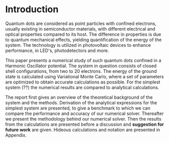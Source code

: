 # Introduction

<!-- Something about quantum /system-->
Quantum dots are considered as point particles with confined electrons, usually existing in semiconductor materials, with different electrical and optical properties compared to its host. The difference in properties is due to quantum mechanical effects, yielding quantification of the energy of the system. The technology is utilized in photovoltaic devices to enhance performance, in LED's, photodetectors and more. 

<!-- Something what we have done -->

This paper presents a numerical study of such quantum dots confined in a Harmonic Oscillator potential. The system in question consists of closed shell configurations, from two to 20 electrons. The energy of the ground state is calculated using Variational Monte Carlo, where a set of parameters are optimized to obtain accurate calculations as possible. For the simplest system (??) the numerical results are compared to analytical calculations.

The report first gives an overview of the theoretical background of the system and the methods. Derivation of the analytical expressions for the simplest system are presented, to give a benchmark to which we can compare the performance and accuracy of our numerical solver. Thereafter we present the methodology behind our numerical solver. Then the results from the calculations are presented before a discussion and **suggestion for future work** are given. Hideous calculations and notation are presented in Appendix. 


